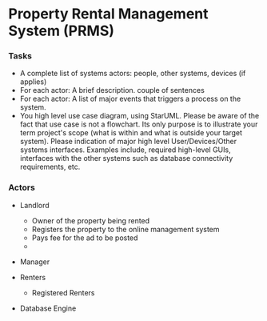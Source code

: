 
# Property Rental Management System (PRMS)

### Tasks

* A complete list of systems actors: people, other systems, devices (if applies)
* For each actor:  A  brief description. couple of sentences
* For each actor: A list of major events that triggers a process on the system. 
* You high level use case diagram, using StarUML. Please be aware of the fact that use case is not a flowchart. Its only purpose is to illustrate your term project's scope (what is within and what is outside your target system). Please indication of major high level User/Devices/Other systems interfaces. Examples include, required high-level GUIs, interfaces with the other systems such as database connectivity requirements, etc.

### Actors

* Landlord

	* Owner of the property being rented
	* Registers the property to the online management system
	* Pays fee for the ad to be posted
	* 

* Manager
* Renters
	* Registered Renters
* Database Engine




